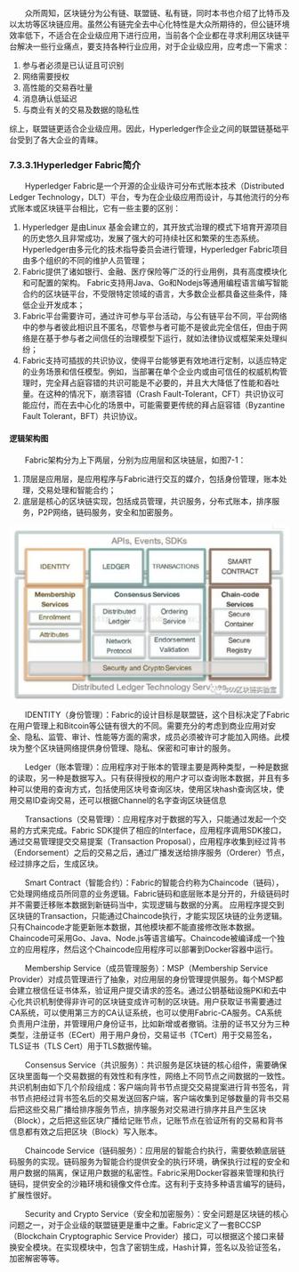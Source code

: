 &emsp;&emsp;众所周知，区块链分为公有链、联盟链、私有链，同时本书也介绍了比特币及以太坊等区块链应用。虽然公有链完全去中心化特性是大众所期待的，但公链环境效率低下，不适合在企业级应用下进行应用，当前各个企业都在寻求利用区块链平台解决一些行业痛点，要支持各种行业应用，对于企业级应用，应考虑一下需求：

1. 参与者必须是已认证且可识别
2. 网络需要授权
3. 高性能的交易吞吐量
4. 消息确认低延迟
5. 与商业有关的交易及数据的隐私性

综上，联盟链更适合企业级应用。因此，Hyperledger作企业之间的联盟链基础平台受到了各大企业的青睐。

### 7.3.3.1Hyperledger Fabric简介
&emsp;&emsp;Hyperledger Fabric是一个开源的企业级许可分布式账本技术（Distributed Ledger Technology，DLT）平台，专为在企业级应用而设计，与其他流行的分布式账本或区块链平台相比，它有一些主要的区别：

1. Hyperledger 是由Linux 基金会建立的，其开放式治理的模式下培育开源项目的历史悠久且非常成功，发展了强大的可持续社区和繁荣的生态系统。Hyperledger由多元化的技术指导委员会进行管理，Hyperledger Fabric项目由多个组织的不同的维护人员管理；
2. Fabric提供了诸如银行、金融、医疗保险等广泛的行业用例，具有高度模块化和可配置的架构。
Fabric支持用Java、Go和Nodejs等通用编程语言编写智能合约的区块链平台，不受限特定领域的语言，大多数企业都具备这些条件，降低企业开发成本；
3. Fabric平台需要许可，通过许可参与平台活动，与公有链平台不同，平台网络中的参与者彼此相识且不匿名，尽管参与者可能不是彼此完全信任，但由于网络是在基于参与者之间信任的治理模型下运行，就如法律协议或框架来处理纠纷；
4. Fabric支持可插拔的共识协议，使得平台能够更有效地进行定制，以适应特定的业务场景和信任模型。例如，当部署在单个企业内或由可信任的权威机构管理时，完全拜占庭容错的共识可能是不必要的，并且大大降低了性能和吞吐量。在这种的情况下，崩溃容错（Crash Fault-Tolerant，CFT）共识协议可能应付，而在去中心化的场景中，可能需要更传统的拜占庭容错（Byzantine Fault Tolerant，BFT）共识协议。

#### 逻辑架构图
&emsp;&emsp;Fabric架构分为上下两层，分别为应用层和区块链层，如图7-1：

1. 顶层是应用层，是应用程序与Fabric进行交互的媒介，包括身份管理，账本处理，交易处理和智能合约；
2. 底层是核心的区块链实现，包括成员管理，共识服务，分布式账本，排序服务，P2P网络，链码服务，安全和加密服务。
   
![图7-1 Hyperledger架构图](./figures/0733168.png)

&emsp;&emsp;IDENTITY（身份管理）：Fabric的设计目标是联盟链，这个目标决定了Fabric在用户管理上和Bitcoin等公链有很大的不同。需要充分的考虑到商业应用对安全、隐私、监管、审计、性能等方面的需求，成员必须被许可才能加入网络。此模块为整个区块链网络提供身份管理、隐私、保密和可审计的服务。

&emsp;&emsp;Ledger（账本管理）：应用程序对于账本的管理主要是两种类型，一种是数据的读取，另一种是数据写入。只有获得授权的用户才可以查询账本数据，并且有多种可以使用的查询方式，包括使用区块号查询区块，使用区块hash查询区块，使用交易ID查询交易，还可以根据Channel的名字查询区块链信息

&emsp;&emsp;Transactions（交易管理）：应用程序对于数据的写入，只能通过发起一个交易的方式来完成。Fabric SDK提供了相应的Interface，应用程序调用SDK接口，通过交易管理提交交易提案（Transaction Proposal），应用程序收集到经过背书（Endorsement）之后的交易之后，通过广播发送给排序服务（Orderer）节点，经过排序之后，生成区块。

&emsp;&emsp;Smart Contract（智能合约）：Fabric的智能合约称为Chaincode（链码），它处理网络成员所同意的业务逻辑。Fabric链码和底层账本是分开的，升级链码时并不需要迁移账本数据到新链码当中，实现逻辑与数据的分离。
应用程序提交到区块链的Transaction，只能通过Chaincode执行，才能实现区块链的业务逻辑。只有Chaincode才能更新账本数据，其他模块都不能直接修改账本数据。
Chaincode可采用Go、Java、Node.js等语言编写。Chaincode被编译成一个独立的应用程序，然后这个Chaincode应用程序可以部署到Docker容器中运行。

&emsp;&emsp;Membership Service（成员管理服务）：MSP（Membership Service Provider）对成员管理进行了抽象，对应用层的身份管理提供服务。每个MSP都会建立根信任证书体系，验证用户提交请求的签名。通过公钥基础设施PKI和去中心化共识机制使得非许可的区块链变成许可制的区块链。用户获取证书需要通过CA系统，可以使用第三方的CA认证系统，也可以使用Fabric-CA服务。CA系统负责用户注册，并管理用户身份证书，比如新增或者撤销。注册的证书又分为三种类型，注册证书（ECert）用于用户身份，交易证书（TCert）用于交易签名，TLS证书（TLS Cert）用于TLS数据传输。

&emsp;&emsp;Consensus Service（共识服务）：共识服务是区块链的核心组件，需要确保区块里面每一个交易数据的有效性和有序性，网络上不同节点之间数据的一致性。共识机制由如下几个阶段组成：客户端向背书节点提交交易提案进行背书签名，背书节点把经过背书签名后的交易发送回客户端，客户端收集到足够数量的背书交易后把这些交易广播给排序服务节点，排序服务对交易进行排序并且产生区块（Block），之后把这些区块广播给记账节点，记账节点在验证所有的交易和背书信息都有效之后把区块（Block）写入账本。

&emsp;&emsp;Chaincode Service（链码服务）：应用层的智能合约执行，需要依赖底层链码服务的实现。链码服务为智能合约提供安全的执行环境，确保执行过程的安全和用户数据的隔离，保证用户数据的私密性。Fabric采用Docker容器来管理和执行链码，提供安全的沙箱环境和镜像文件仓库。这有利于支持多种语言编写的链码，扩展性很好。

&emsp;&emsp;Security and Crypto Service（安全和加密服务）：安全问题是区块链的核心问题之一，对于企业级的联盟链更是重中之重。Fabric定义了一套BCCSP（Blockchain Cryptographic Service Provider）接口，可以根据这个接口来替换安全模块。在实现模块中，包含了密钥生成，Hash计算，签名以及验证签名，加密解密等等。

